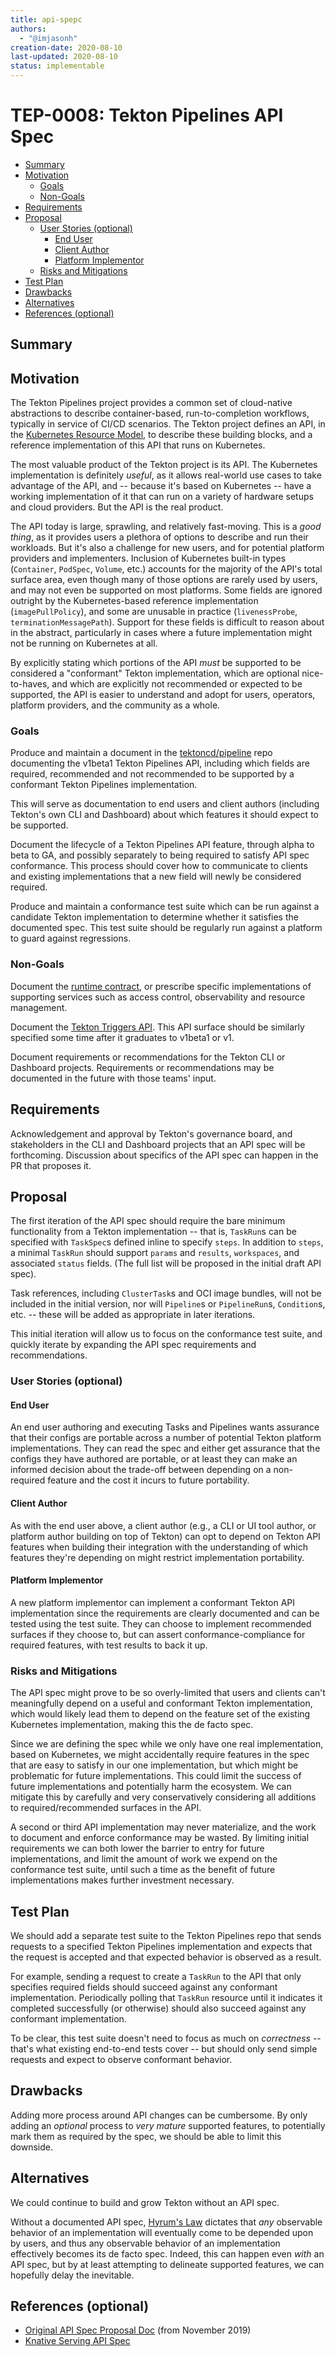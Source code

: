 ```yaml
---
title: api-spepc
authors:
  - "@imjasonh"
creation-date: 2020-08-10
last-updated: 2020-08-10
status: implementable
---
```


# TEP-0008: Tekton Pipelines API Spec

<!-- toc -->
- [Summary](#summary)
- [Motivation](#motivation)
  - [Goals](#goals)
  - [Non-Goals](#non-goals)
- [Requirements](#requirements)
- [Proposal](#proposal)
  - [User Stories (optional)](#user-stories-optional)
    - [End User](#end-user)
    - [Client Author](#client-author)
    - [Platform Implementor](#platform-implementor)
  - [Risks and Mitigations](#risks-and-mitigations)
- [Test Plan](#test-plan)
- [Drawbacks](#drawbacks)
- [Alternatives](#alternatives)
- [References (optional)](#references-optional)
<!-- /toc -->

## Summary

## Motivation

The Tekton Pipelines project provides a common set of cloud-native abstractions to describe container-based, run-to-completion workflows, typically in service of CI/CD scenarios. The Tekton project defines an API, in the [Kubernetes Resource Model](https://github.com/kubernetes/community/blob/master/contributors/design-proposals/architecture/resource-management.md), to describe these building blocks, and a reference implementation of this API that runs on Kubernetes.

The most valuable product of the Tekton project is its API. The Kubernetes implementation is definitely _useful_, as it allows real-world use cases to take advantage of the API, and -- because it's based on Kubernetes -- have a working implementation of it that can run on a variety of hardware setups and cloud providers. But the API is the real product.

The API today is large, sprawling, and relatively fast-moving. This is a _good thing_, as it provides users a plethora of options to describe and run their workloads. But it's also a challenge for new users, and for potential platform providers and implementers. Inclusion of Kubernetes built-in types (`Container`, `PodSpec`, `Volume`, etc.) accounts for the majority of the API's total surface area, even though many of those options are rarely used by users, and may not even be supported on most platforms. Some fields are ignored outright by the Kubernetes-based reference implementation (`imagePullPolicy`), and some are unusable in practice (`livenessProbe`, `terminationMessagePath`). Support for these fields is difficult to reason about in the abstract, particularly in cases where a future implementation might not be running on Kubernetes at all.

By explicitly stating which portions of the API _must_ be supported to be considered a "conformant" Tekton implementation, which are optional nice-to-haves, and which are explicitly not recommended or expected to be supported, the API is easier to understand and adopt for users, operators, platform providers, and the community as a whole.

### Goals

Produce and maintain a document in the [tektoncd/pipeline](https://github.com/tektoncd/pipeline) repo documenting the v1beta1 Tekton Pipelines API, including which fields are required, recommended and not recommended to be supported by a conformant Tekton Pipelines implementation.

This will serve as documentation to end users and client authors (including Tekton's own CLI and Dashboard) about which features it should expect to be supported.

Document the lifecycle of a Tekton Pipelines API feature, through alpha to beta to GA, and possibly separately to being required to satisfy API spec conformance. This process should cover how to communicate to clients and existing implementations that a new field will newly be considered required.

Produce and maintain a conformance test suite which can be run against a candidate Tekton implementation to determine whether it satisfies the documented spec. This test suite should be regularly run against a platform to guard against regressions.

### Non-Goals

Document the [runtime contract](https://tekton.dev/docs/pipelines/container-contract/), or prescribe specific implementations of supporting services such as access control, observability and resource management.

Document the [Tekton Triggers API](https://github.com/tektoncd/pipeline). This API surface should be similarly specified some time after it graduates to v1beta1 or v1.

Document requirements or recommendations for the Tekton CLI or Dashboard projects. Requirements or recommendations may be documented in the future with those teams' input.

## Requirements

Acknowledgement and approval by Tekton's governance board, and stakeholders in the CLI and Dashboard projects that an API spec will be forthcoming. Discussion about specifics of the API spec can happen in the PR that proposes it.

## Proposal

The first iteration of the API spec should require the bare minimum functionality from a Tekton implementation -- that is, `TaskRun`s can be specified with `TaskSpec`s defined inline to specify `steps`. In addition to `steps`, a minimal `TaskRun` should support `params` and `results`, `workspaces`, and associated `status` fields. (The full list will be proposed in the initial draft API spec).

Task references, including `ClusterTask`s and OCI image bundles, will not be included in the initial version, nor will `Pipeline`s or `PipelineRun`s, `Condition`s, etc. -- these will be added as appropriate in later iterations.

This initial iteration will allow us to focus on the conformance test suite, and quickly iterate by expanding the API spec requirements and recommendations.

### User Stories (optional)

#### End User

An end user authoring and executing Tasks and Pipelines wants assurance that their configs are portable across a number of potential Tekton platform implementations. They can read the spec and either get assurance that the configs they have authored are portable, or at least they can make an informed decision about the trade-off between depending on a non-required feature and the cost it incurs to future portability.

#### Client Author

As with the end user above, a client author (e.g., a CLI or UI tool author, or platform author building on top of Tekton) can opt to depend on Tekton API features when building their integration with the understanding of which features they're depending on might restrict implementation portability.

#### Platform Implementor

A new platform implementor can implement a conformant Tekton API implementation since the requirements are clearly documented and can be tested using the test suite. They can choose to implement recommended surfaces if they choose to, but can  assert conformance-compliance for required features, with test results to back it up.

### Risks and Mitigations

The API spec might prove to be so overly-limited that users and clients can't meaningfully depend on a useful and conformant Tekton implementation, which would likely lead them to depend on the feature set of the existing Kubernetes implementation, making this the de facto spec.

Since we are defining the spec while we only have one real implementation, based on Kubernetes, we might accidentally require features in the spec that are easy to satisfy in our one implementation, but which might be problematic for future implementations. This could limit the success of future implementations and potentially harm the ecosystem. We can mitigate this by carefully and very conservatively considering all additions to required/recommended surfaces in the API.

A second or third API implementation may never materialize, and the work to document and enforce conformance may be wasted. By limiting initial requirements we can both lower the barrier to entry for future implementations, and limit the amount of work we expend on the conformance test suite, until such a time as the benefit of future implementations makes further investment necessary.

## Test Plan

We should add a separate test suite to the Tekton Pipelines repo that sends requests to a specified Tekton Pipelines implementation and expects that the request is accepted and that expected behavior is observed as a result.

For example, sending a request to create a `TaskRun` to the API that only specifies required fields should succeed against any conformant implementation. Periodically polling that `TaskRun` resource until it indicates it completed successfully (or otherwise) should also succeed against any conformant implementation.

To be clear, this test suite doesn't need to focus as much on _correctness_ -- that's what existing end-to-end tests cover -- but should only send simple requests and expect to observe conformant behavior.

## Drawbacks

Adding more process around API changes can be cumbersome. By only adding an _optional_ process to _very mature_ supported features, to potentially mark them as required by the spec, we should be able to limit this downside.

## Alternatives

We could continue to build and grow Tekton without an API spec.

Without a documented API spec, [Hyrum's Law](https://www.hyrumslaw.com) dictates that _any_ observable behavior of an implementation will eventually come to be depended upon by users, and thus any observable behavior of an implementation effectively becomes its de facto spec. Indeed, this can happen even _with_ an API spec, but by at least attempting to delineate supported features, we can hopefully delay the inevitable.

## References (optional)

* [Original API Spec Proposal Doc](https://docs.google.com/document/d/1bWPMCKng7dJu6MRj0GmaSqU61YpSjr9HrTlK-nAHJ3Q/edit) (from November 2019)
* [Knative Serving API Spec](https://knative.dev/docs/serving/spec/knative-api-specification-1.0/)
